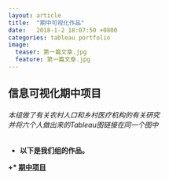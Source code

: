 ```yaml
---
layout: article
title:  "期中可视化作品"
date:   2018-1-2 18:07:50 +0800
categories: tableau portfolio
image:
  teaser: 第一篇文章.jpg
  feature: 第一篇文章.jpg
---
```

## 信息可视化期中项目

###### 本组做了有关农村人口和乡村医疗机构的有关研究<br>并将六个人做出来的Tableau图链接在同一个图中<b>
 + 以下是我们组的作品。
 
+* [期中项目](https://gigiily000.github.io/infovis/qizhong/example.html)
